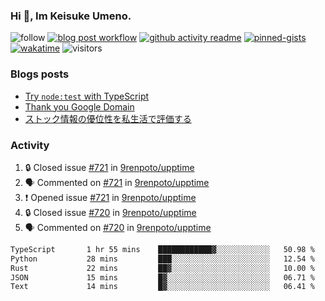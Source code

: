 ### Hi 👋, Im Keisuke Umeno.

<!--
**9renpoto/9renpoto** is a ✨ _special_ ✨ repository because its `README.md` (this file) appears on your GitHub profile.

Here are some ideas to get you started:

- 🔭 I’m currently working on ...
- 🌱 I’m currently learning ...
- 👯 I’m looking to collaborate on ...
- 🤔 I’m looking for help with ...
- 💬 Ask me about ...
- 📫 How to reach me: ...
- 😄 Pronouns: ...
- ⚡ Fun fact: ...
-->

![follow](https://img.shields.io/github/followers/9renpoto?label=Follow&style=social)
[![blog post workflow](https://github.com/9renpoto/9renpoto/actions/workflows/blog.yml/badge.svg)](https://github.com/9renpoto/9renpoto/actions/workflows/blog.yml)
[![github activity readme](https://github.com/9renpoto/9renpoto/actions/workflows/activity.yml/badge.svg)](https://github.com/9renpoto/9renpoto/actions/workflows/activity.yml)
[![pinned-gists](https://github.com/9renpoto/9renpoto/actions/workflows/pin-gist.yml/badge.svg)](https://github.com/9renpoto/9renpoto/actions/workflows/pin-gist.yml)
[![wakatime](https://github.com/9renpoto/9renpoto/actions/workflows/waka-readme-status.yml/badge.svg)](https://github.com/9renpoto/9renpoto/actions/workflows/waka-readme-status.yml)
![visitors](https://komarev.com/ghpvc/?username=9renpoto&label=Profile%20views&color=0e75b6&style=flat)

### Blogs posts

<!-- BLOG-POST-LIST:START -->
- [Try `node:test` with TypeScript](https://9renpoto.win/entry/2023/07/23/node-test-runner)
- [Thank you Google Domain](https://9renpoto.win/entry/2023/07/08/new-domain)
- [ストック情報の優位性を私生活で評価する](https://9renpoto.win/entry/2023/05/28/stock)
<!-- BLOG-POST-LIST:END -->

### Activity

<!--START_SECTION:activity-->
1. 🔒 Closed issue [#721](https://github.com/9renpoto/upptime/issues/721) in [9renpoto/upptime](https://github.com/9renpoto/upptime)
2. 🗣 Commented on [#721](https://github.com/9renpoto/upptime/issues/721#issuecomment-1686121293) in [9renpoto/upptime](https://github.com/9renpoto/upptime)
3. ❗ Opened issue [#721](https://github.com/9renpoto/upptime/issues/721) in [9renpoto/upptime](https://github.com/9renpoto/upptime)
4. 🔒 Closed issue [#720](https://github.com/9renpoto/upptime/issues/720) in [9renpoto/upptime](https://github.com/9renpoto/upptime)
5. 🗣 Commented on [#720](https://github.com/9renpoto/upptime/issues/720#issuecomment-1686080941) in [9renpoto/upptime](https://github.com/9renpoto/upptime)
<!--END_SECTION:activity-->

<!--START_SECTION:waka-->

```txt
TypeScript       1 hr 55 mins    ████████████▓░░░░░░░░░░░░   50.98 %
Python           28 mins         ███░░░░░░░░░░░░░░░░░░░░░░   12.54 %
Rust             22 mins         ██▓░░░░░░░░░░░░░░░░░░░░░░   10.00 %
JSON             15 mins         █▓░░░░░░░░░░░░░░░░░░░░░░░   06.71 %
Text             14 mins         █▓░░░░░░░░░░░░░░░░░░░░░░░   06.41 %
```

<!--END_SECTION:waka-->
